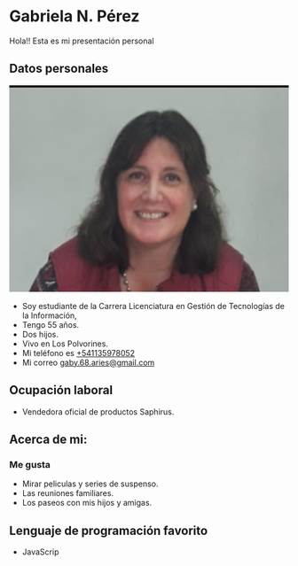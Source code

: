 # Gabriela N. Pérez
Hola!! Esta es mi presentación personal
## Datos personales

![Esta soy yo](./img/Soy%20yo.jpg)

- Soy estudiante de la Carrera Licenciatura en Gestión de Tecnologías de la Información,
- Tengo 55 años.
- Dos hijos.
- Vivo en Los Polvorines.
- Mi teléfono es [+541135978052](tel:+541135978052 )
- Mi correo <gaby.68.aries@gmail.com>

## Ocupación laboral
- Vendedora oficial de productos Saphirus.

## Acerca de mi:
### Me gusta
- Mirar peliculas y series de suspenso.
- Las reuniones familiares.
- Los paseos con mis hijos y amigas.
  
## Lenguaje de programación favorito
- JavaScrip

